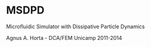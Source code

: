 MSDPD
=====

Microfluidic Simulator with Dissipative Particle Dynamics

Agnus A. Horta - DCA/FEM Unicamp 2011-2014
